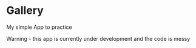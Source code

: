 # Gallery
My simple App to practice

Warning - this app is currently under development and the code is messy 
